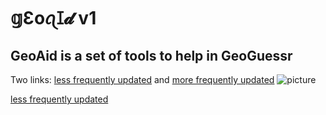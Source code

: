 # **𝕘Ɛoꪖꀤ𝓭 v1**

## GeoAid is a set of tools to help in GeoGuessr
Two links: [less frequently updated](https://geoaid.netlify.app) and [more frequently updated](https://geoaid.lovable.app)
![picture](https://cdn.discordapp.com/attachments/1311493492085755995/1329248044822298655/Screenshot_2025-01-15_at_7.37.11_PM.png?ex=6789a636&is=678854b6&hm=697b66b7e541b637a69af25e1ad275109bd28513ed410b75ef55e619e24983a1&)

[less frequently updated](https://ccported.github.io)

